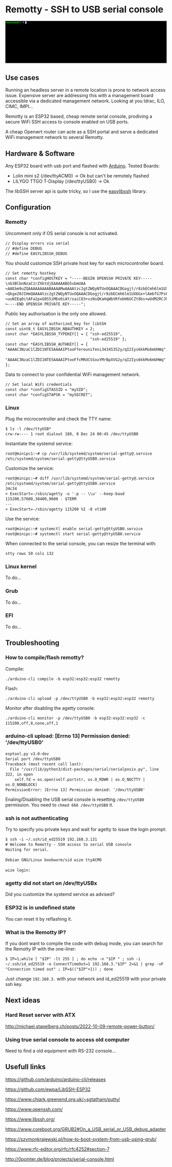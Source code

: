# Remotty - SSH to USB serial console
![](https://github.com/defdefred/Remotty/blob/main/tty.gif)
## Use cases
Running an headless server in a remote location is prone to network access issue. Expensive server are addressing this with a management board accessible via a dedicated management network. Looking at you Idrac, ILO, CIMC, IMPI...

Remotty is an ESP32 based, cheap remote serial console, prodiving a secure WiFi SSH access to console enabled on USB ports.

A cheap Openwrt router can acte as a SSH portal and serve a dedicated WiFi management network to several Remotty.

## Hardware & Software
Any ESP32 board with usb port and flashed with [Arduino](https://github.com/defdefred/EasyLibSSH/blob/main/README_Arduino.md). Tested Boards:
- Lolin mini s2 (/dev/ttyACM0) -> Ok but can't be remotely flashed
- LILYGO TTGO T-Display (/dev/ttyUSB0) -> Ok

The libSSH server api is quite tricky, so I use the [easylibssh](https://github.com/defdefred/EasyLibSSH) library.
## Configuration

### Remotty
Uncomment only if OS serial console is not activated.
```
// Display errors via serial
// #define DEBUG
// #define EASYLIBSSH_DEBUG
```
You should customize SSH private host key for each microcontroller board.
```
// Set remotty hostkey
const char *configHOSTKEY = "-----BEGIN OPENSSH PRIVATE KEY-----\nb3BlbnNzaC1rZXktdjEAAAAABG5vbmUAA
↪AAEbm9uZQAAAAAAAAABAAAAMwAAAAtzc2gtZWQyNTUxOQAAACDGogjt/r8zbECmh6lm1UX6Gx+lAmbfG7PsFHTNkQiYQAAAAJD
↪QkgeZ0JIHmQAAAAtzc2gtZWQyNTUxOQAAACDGogjt/r8zbECmh6lm1UX6Gx+lAmbfG7PsFHTNkQiYQAAAAEAhjpXJ4AgPfRC8P
↪uuNIEq0itAFa2pxG0S5iMEe0iAY/saiCO3+vzNsQKaHqWbVRfobH6UCZt8bs+wUdM2RCJhAAAAAAAECAwQFBgcICQoLDA0=\n-
↪----END OPENSSH PRIVATE KEY-----";
```
Public key authorisation is the only one allowed.
```
// Set an array of authorized_key for libSSH
const uint8_t EASYLIBSSH_NBAUTHKEY = 2;
const char *EASYLIBSSH_TYPEKEY[] = { "ssh-ed25519",
                                     "ssh-ed25519" };
const char *EASYLIBSSH_AUTHKEY[] = { "AAAAC3NzaC1lZDI1NTE5AAAAIPtooFfereunifeni34345352y/qI2Iys6kkMo6mUHWq",
                                     "AAAAC3NzaC1lZDI1NTE5AAAAIPtooFfcMRdCSSouYMrBpXVG2y/qI2Iys6kkMo6mUHWq" };
```
Data to connect to your confidential WiFi management network. 
```
// Set local WiFi credentials
const char *configSTASSID = "mySID";
const char *configSTAPSK = "mySECRET";
```
### Linux
Plug the microcontroller and check the TTY name:
```
$ ls -l /dev/ttyUSB*
crw-rw---- 1 root dialout 188, 0 Dec 24 00:45 /dev/ttyUSB0
```
Instantiate the systemd service:
```
root@minipc1:~# cp /usr/lib/systemd/system/serial-getty@.service /etc/systemd/system/serial-getty@ttyUSB0.service
```
Customize the service:
```
root@minipc:~# diff /usr/lib/systemd/system/serial-getty@.service /etc/systemd/system/serial-getty@ttyUSB0.service
34c34
< ExecStart=-/sbin/agetty -o '-p -- \\u' --keep-baud 115200,57600,38400,9600 - $TERM
---
> ExecStart=-/sbin/agetty 115200 %I -8 vt100
```
Use the service:
```
root@minipc:~# systemctl enable serial-getty@ttyUSB0.service
root@minipc:~# systemctl start serial-getty@ttyUSB0.service
```
When connected to the serial console, you can resize the terminal with:
```
stty rows 50 cols 132
```

### Linux kernel
To do...

### Grub
To do...

### EFI
To do...

## Troubleshooting

### How to compile/flash remotty?
Compile:
```
./arduino-cli compile -b esp32:esp32:esp32 remotty
```
Flash:
```
./arduino-cli upload -p /dev/ttyUSB0 -b esp32:esp32:esp32 remotty
```
Monitor after disabling the agetty console:
```
./arduino-cli monitor -p /dev/ttyUSB0 -b esp32:esp32:esp32 -c 115200,off,8,none,off,1
```

### arduino-cli upload: [Errno 13] Permission denied: '/dev/ttyUSB0'
```
esptool.py v3.0-dev
Serial port /dev/ttyUSB0
Traceback (most recent call last):
  File "/usr/lib/python3/dist-packages/serial/serialposix.py", line 322, in open
    self.fd = os.open(self.portstr, os.O_RDWR | os.O_NOCTTY | os.O_NONBLOCK)
PermissionError: [Errno 13] Permission denied: '/dev/ttyUSB0'
```
Enaling/Disabling the USB serial console is resetting `/dev/ttyUSB0` permission.
You need to `chmod 666 /dev/ttyUSB0` it.

### ssh is not authenticating
Try to specify you private keys and wait for agetty to issue the login prompt:
```
$ ssh -i ~/.ssh/id_ed25519 192.168.3.131
# Welcome to Remotty - SSH access to serial USB console
Waiting for serial.

Debian GNU/Linux bookworm/sid wize ttyACM0

wize login:
```
### agetty did not start on /dev/ttyUSBx
Did you customize the systemd service as advised?

### ESP32 is in undefined state
You can reset it by reflashing it.

### What is the Remotty IP?
If you dont want to compile the code with debug mode, you can search for the Remotty IP with the one-liner:
```
$ IP=1;while [ "$IP" -lt 255 ] ; do echo -n "$IP " ; ssh -i ~/.ssh/id_ed25519 -o ConnectTimeOut=1 192.168.3."$IP" 2>&1 | grep -vF "Connection timed out" ; IP=$(("$IP"+1)) ; done
```
Just change `192.168.3.` with your network and id_ed25519 with your private ssh key.

## Next ideas

### Hard Reset server with ATX
http://michael.stapelberg.ch/posts/2022-10-09-remote-power-button/

### Using true serial console to access old computer
Need to find a old equipment with RS-232 console...

## Usefull links
https://github.com/arduino/arduino-cli/releases

https://github.com/ewpa/LibSSH-ESP32

https://www.chiark.greenend.org.uk/~sgtatham/putty/

https://www.openssh.com/

https://www.libssh.org/

https://www.coreboot.org/GRUB2#On_a_USB_serial_or_USB_debug_adapter

https://szymonkrajewski.pl/how-to-boot-system-from-usb-using-grub/

https://www.rfc-editor.org/rfc/rfc4252#section-7

http://0pointer.de/blog/projects/serial-console.html





